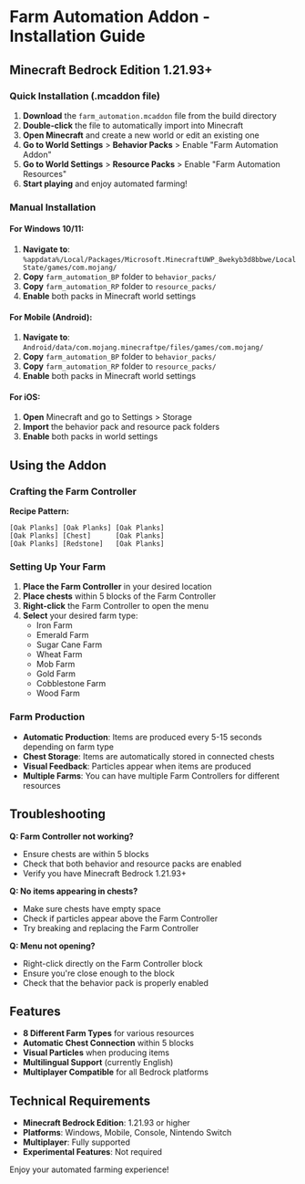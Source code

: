 # Farm Automation Addon - Installation Guide

## Minecraft Bedrock Edition 1.21.93+

### Quick Installation (.mcaddon file)

1. **Download** the `farm_automation.mcaddon` file from the build directory
2. **Double-click** the file to automatically import into Minecraft
3. **Open Minecraft** and create a new world or edit an existing one
4. **Go to World Settings** > **Behavior Packs** > Enable "Farm Automation Addon"
5. **Go to World Settings** > **Resource Packs** > Enable "Farm Automation Resources"
6. **Start playing** and enjoy automated farming!

### Manual Installation

#### For Windows 10/11:
1. **Navigate to**: `%appdata%/Local/Packages/Microsoft.MinecraftUWP_8wekyb3d8bbwe/LocalState/games/com.mojang/`
2. **Copy** `farm_automation_BP` folder to `behavior_packs/`
3. **Copy** `farm_automation_RP` folder to `resource_packs/`
4. **Enable** both packs in Minecraft world settings

#### For Mobile (Android):
1. **Navigate to**: `Android/data/com.mojang.minecraftpe/files/games/com.mojang/`
2. **Copy** `farm_automation_BP` folder to `behavior_packs/`
3. **Copy** `farm_automation_RP` folder to `resource_packs/`
4. **Enable** both packs in Minecraft world settings

#### For iOS:
1. **Open** Minecraft and go to Settings > Storage
2. **Import** the behavior pack and resource pack folders
3. **Enable** both packs in world settings

## Using the Addon

### Crafting the Farm Controller

**Recipe Pattern:**
```
[Oak Planks] [Oak Planks] [Oak Planks]
[Oak Planks] [Chest]      [Oak Planks]
[Oak Planks] [Redstone]   [Oak Planks]
```

### Setting Up Your Farm

1. **Place the Farm Controller** in your desired location
2. **Place chests** within 5 blocks of the Farm Controller
3. **Right-click** the Farm Controller to open the menu
4. **Select** your desired farm type:
   - Iron Farm
   - Emerald Farm
   - Sugar Cane Farm
   - Wheat Farm
   - Mob Farm
   - Gold Farm
   - Cobblestone Farm
   - Wood Farm

### Farm Production

- **Automatic Production**: Items are produced every 5-15 seconds depending on farm type
- **Chest Storage**: Items are automatically stored in connected chests
- **Visual Feedback**: Particles appear when items are produced
- **Multiple Farms**: You can have multiple Farm Controllers for different resources

## Troubleshooting

**Q: Farm Controller not working?**
- Ensure chests are within 5 blocks
- Check that both behavior and resource packs are enabled
- Verify you have Minecraft Bedrock 1.21.93+

**Q: No items appearing in chests?**
- Make sure chests have empty space
- Check if particles appear above the Farm Controller
- Try breaking and replacing the Farm Controller

**Q: Menu not opening?**
- Right-click directly on the Farm Controller block
- Ensure you're close enough to the block
- Check that the behavior pack is properly enabled

## Features

- **8 Different Farm Types** for various resources
- **Automatic Chest Connection** within 5 blocks
- **Visual Particles** when producing items
- **Multilingual Support** (currently English)
- **Multiplayer Compatible** for all Bedrock platforms

## Technical Requirements

- **Minecraft Bedrock Edition**: 1.21.93 or higher
- **Platforms**: Windows, Mobile, Console, Nintendo Switch
- **Multiplayer**: Fully supported
- **Experimental Features**: Not required

Enjoy your automated farming experience!